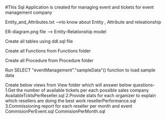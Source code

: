 #This Sql Application is created for managing event and tickets for event management company

Entity_and_Attributes.txt -->to know about Entity , Attribute and releationship 

ER-diagram.png file --> Entity-Relationship model

Create all tables using ddl.sql file 

Create all Functions from Functions folder 

Create all Procedure from Procedure folder 

Run SELECT "eventManagement"."sampleData"() function to load sample data

Create below views from View folder which will answer below questions-
1.Get the number of available tickets per each possible sales company
AvailableTcktsPerReseller.sql
2.Provide stats for each organizer to explain which resellers are doing the best work
resellerPerformance.sql
3.Commissioning report for each reseller per month and event
CommisionPerEvent.sql
CommisionPerMonth.sql
